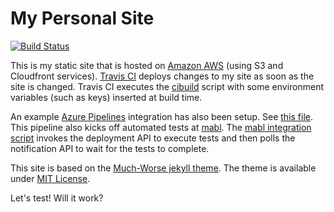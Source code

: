 # My Personal Site

[![Build Status](https://travis-ci.org/bertold/bertold.kolics.net.svg?branch=master)](https://travis-ci.org/bertold/bertold.kolics.net)

This is my static site that is hosted on [Amazon AWS](https://aws.amazon.com/) (using S3 and Cloudfront services). [Travis CI](https://travis-ci.org/) deploys changes to my site as soon as the site is changed. Travis CI executes the [cibuild](https://github.com/bertold/bertold.kolics.net/blob/master/script/cibuild) script with some environment variables (such as keys) inserted at build time.

An example [Azure Pipelines](https://azure.microsoft.com/en-us/services/devops/pipelines/) integration has also been setup. See [this file](https://github.com/bertold/bertold.kolics.net/blob/master/azure-pipelines.yml). This pipeline also kicks off automated tests at [mabl](https://mabl.com). The [mabl integration script](https://github.com/bertold/bertold.kolics.net/blob/master/script/mabl-deployment-integration.sh) invokes the deployment API to execute tests and then polls the notification API to wait for the tests to complete.

This site is based on the [Much-Worse jekyll theme](https://github.com/gchauras/much-worse-jekyll-theme). The theme is available under [MIT License](https://opensource.org/licenses/MIT).

Let's test! Will it work?
